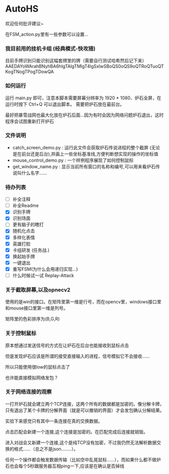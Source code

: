 # AutoHS
欢迎任何批评建议~

在FSM_action.py里有一些参数可以设置...

### 我目前用的挂机卡组 (经典模式-快攻猎)
目前手牌识别只能识别这幅套牌里的牌（需要自行测试哈希然后记下来）
AAEDAYoWArahBNyhBA6hlgTAlgTMlgT4lgSxlwSBoQS0oQS9oQTRoQTuoQTKogTNogTPogTDowQA

### 如何运行
运行 main.py 即可，注意本脚本需要屏幕分辨率为 1920 * 1080、炉石全屏，在运行时按下 Ctrl+Q 可以退出脚本。
需要把炉石放在最前台。

最好把暴雪战网也最大化放在炉石后面...因为有时会因为网络问题炉石退出，这时程序会试图重新打开炉石

### 文件说明
- catch_screen_demo.py : 运行此文件会获取炉石传说进程的整个截屏
(无论是在前台还是后台),并画上一些坐标基准线,方便判断想实现的操作的坐标值 
- mouse_control_demo.py : 一个样例程序展现了如何控制鼠标
- get_window_name.py : 显示当前所有窗口的名称和编号,可以用来看炉石传说叫什么名字……

### 待办列表
- [ ] 补全注释
- [ ] 补全Readme
- [X] 识别手牌
- [X] 识别场面
- [ ] 更有脑子的瞎打
- [X] 随机化点击
- [X] 多样化表情
- [X] 英雄打脸 
- [X] 卡组研发 (任务战.) 
- [X] 换起始手牌
- [X] 一键退出
- [X] 重写FSM(为什么会用递归实现...)
- [ ] 什么时候试一试 Replay-Attack

### 关于截取屏幕,以及opnecv2
使用的是win的接口。在矩阵里第一维是行号，而在opencv里，windows接口里和mouse接口里第一维是列号。

矩阵里的色彩排序为(B,G,R)

### 关于控制鼠标
原本想通过发送信号的方式在让炉石在后台也能接收到鼠标点击

但是发现炉石应该是所谓的接受直接输入的进程，信号模拟它不会接收……

所以只能使用很low的鼠标点击了

也许能直接模拟网络发包？


### 关于网络连接的观察
一打开炉石就会建立两个TCP连接，这两个所有的数据都是加密的。像分解卡牌， 只有退出了某个卡牌的分解界面（就是可以撤销的界面）才会发包确认分解结果。

实验下来感觉只有其中一条连接在真的交换数据。

点击匹配会新建一个连接,这个连接是加密的。在匹配完成后连接就销毁。

进入对战会又新建一个连接,这个是纯TCP没有加密，不过我仍然无法解析数据交换的格式……（总之不是json..……）。

任何一个操作都会触发数据传输（比如空中乱晃鼠标……），而如果什么都不做炉石也会每个5秒跟服务器互相ping一下,应该是在确认是否掉线


